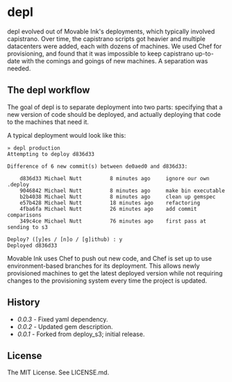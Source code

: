 # depl

depl evolved out of Movable Ink's deployments, which typically involved capistrano. Over time, the capistrano scripts got heavier and multiple datacenters were added, each with dozens of machines. We used Chef for provisioning, and found that it was impossible to keep capistrano up-to-date with the comings and goings of new machines. A separation was needed.

## The depl workflow

The goal of depl is to separate deployment into two parts: specifying that a new version of code should be deployed, and actually deploying that code to the machines that need it.

A typical deployment would look like this:

    » depl production
    Attempting to deploy d836d33

    Difference of 6 new commit(s) between de0aed0 and d836d33:

        d836d33 Michael Nutt         8 minutes ago	   ignore our own .deploy
        9046842 Michael Nutt         8 minutes ago	   make bin executable
        b2b4038 Michael Nutt         8 minutes ago	   clean up gemspec
        e57b428 Michael Nutt         18 minutes ago	   refactoring
        4fba6fa Michael Nutt         26 minutes ago	   add commit comparisons
        349c4ce Michael Nutt         76 minutes ago	   first pass at sending to s3

    Deploy? ([y]es / [n]o / [g]ithub) : y
    Deployed d836d33

Movable Ink uses Chef to push out new code, and Chef is set up to use environment-based branches for its deployment. This allows newly provisioned machines to get the latest deployed version while not requiring changes to the provisioning system every time the project is updated.

## History

* _0.0.3_ - Fixed yaml dependency.
* _0.0.2_ - Updated gem description.
* _0.0.1_ - Forked from deploy_s3; initial release.

## License

The MIT License. See LICENSE.md.
